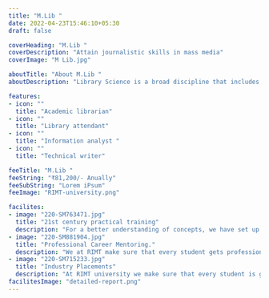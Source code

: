 ```yaml
---
title: "M.Lib "
date: 2022-04-23T15:46:10+05:30
draft: false

coverHeading: "M.Lib "
coverDescription: "Attain journalistic skills in mass media"
coverImage: "M Lib.jpg"

aboutTitle: "About M.Lib "
aboutDescription: "Library Science is a broad discipline that includes the study of library administration ideas and procedures. Library and information science is another name for library science. A Master of Library & Information Science is an academic degree conferred after completing a library science course or programme. The Indian Library Association is a major organisation dedicated to the advancement of the library movement and development. It is also in charge of accrediting institutions that provide Library and Information Science education, as well as training and promotion of Library Science Education as well as the enhancement of library training in India. Library & Information Science Courses are primarily concerned with imparting knowledge of the ideas and methods of traditional Library Science, as well as the latest technology employed in these operations."

features:
- icon: ""
  title: "Academic librarian"
- icon: ""
  title: "Library attendant"
- icon: ""
  title: "Information analyst "
- icon: ""
  title: "Technical writer"

feeTitle: "M.Lib "
feeString: "₹81,200/- Anually"
feeSubString: "Lorem iPsum"
feeImage: "RIMT-university.png"

facilites:
- image: "220-SM763471.jpg"
  title: "21st century practical training"
  description: "For a better understanding of concepts, we have set up advanced 21st-century tools equipped with advanced training methods so that students can learn every concept practically in a better way."
- image: "220-SM881904.jpg"
  title: "Professional Career Mentoring."
  description: "We at RIMT make sure that every student gets professional career mentoring from the industry experts to set career targets & for this we have created a career & placement cell too."
- image: "220-SM715233.jpg"
  title: "Industry Placements"
  description: "At RIMT university we make sure that every student is getting placed, each year more than 500 companies visit the campus of RIMT to hire our brightest of the talents"
facilitesImage: "detailed-report.png"
---
```


